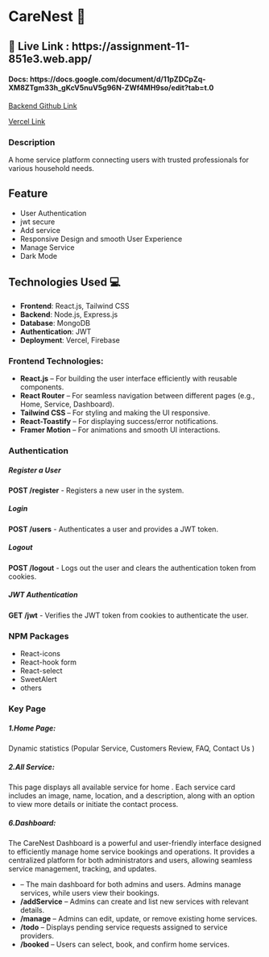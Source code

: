   <div>  <h1 className="font-bold">CareNest 🏡 </h1>
    <h2><span className="font-semibold">🚀 Live Link : https://assignment-11-851e3.web.app/ </span> </h2>

   <h4><span className="font-semibold">Docs: https://docs.google.com/document/d/11pZDCpZq-XM8ZTgm33h_gKcV5nuV5g96N-ZWf4MH9so/edit?tab=t.0 </span> </h4>
    </div>

  <a href="https://github.com/mahmudrkb/CareNest-server-11" target="_blank"
      >Backend Github Link</a
    > 
    <br>

<a href="https://carenest-server.vercel.app" target="_blank">Vercel Link</a>

   <div> 
 <h3 className="font-semibold">Description</h3>
 <p>A home service platform connecting users with trusted professionals for various household needs.</p>
 </div>

   <div>
    <h2 className="font-semibold"> Feature</h2>
    <ul>
      <li>User Authentication</li>
      <li> jwt  secure</li>
      <li> Add service</li>
      <li> Responsive Design and smooth User Experience</li>
      <li> Manage Service</li>
      <li> Dark Mode </li>
    </ul>
</div>

<div> 
<h2>Technologies Used 💻</h2>

<ul>
  <li>
    <strong>Frontend</strong>: React.js, Tailwind CSS 
  </li>
  <li>
    <strong>Backend</strong>: Node.js, Express.js 
  </li>
  <li>
    <strong>Database</strong>: MongoDB 
  </li>
  <li>
    <strong>Authentication</strong>: JWT

  <li>
    <strong>Deployment</strong>: Vercel, Firebase
  </li>
</ul>

</div>

  <div>

 <h3 class="font-semibold">Frontend Technologies:</h3>
  <ul>
    <li><strong>React.js</strong> – For building the user interface efficiently with reusable components.</li>
    <li><strong>React Router</strong> – For seamless navigation between different pages (e.g., Home, Service, Dashboard).</li>
    <li><strong>Tailwind CSS </strong> – For styling and making the UI responsive.</li>
    <li><strong>React-Toastify</strong> – For displaying success/error notifications.</li>
    <li><strong>Framer Motion</strong> – For animations and smooth UI interactions.</li>
  </ul>
  </div>
  
<div>
  <h3 class="font-semibold">Authentication</h3>

  <h5>Register a User</h5>
  <p><strong>POST /register</strong> - Registers a new user in the system.</p>

  <h5>Login</h5>
  <p><strong>POST /users</strong> - Authenticates a user and provides a JWT token.</p>

  <h5>Logout</h5>
  <p><strong>POST /logout</strong> - Logs out the user and clears the authentication token from cookies.</p>

  <h5>JWT Authentication</h5>
  <p><strong>GET /jwt</strong> - Verifies the JWT token from cookies to authenticate the user.</p>
  </div>


<div>
    <h3 className="font-semibold">NPM Packages</h3>
    <ul>
     <li> React-icons</li>
     <li>React-hook form </li>
     <li>React-select </li>
     <li>SweetAlert </li>
     <li>others </li>
    </ul>
</div>



<div>
 <h3 className="font-semibold"> Key Page </h3>
  <h5>1.Home Page:</h5>
  <p>Dynamic statistics  (Popular Service, Customers Review,  FAQ, Contact Us )</p>

  <h5>2.All Service:</h5>
  <p>This page displays all available service for home . Each service card includes an image, name,  location, and a description, along with an option to view more details or initiate the contact process. </p>
  <h5>6.Dashboard:</h5>
  <p>The CareNest Dashboard is a powerful and user-friendly interface designed to efficiently manage home service bookings and operations. It provides a centralized platform for both administrators and users, allowing seamless service management, tracking, and updates.</p>
  </div>

 

<div> 
<ul>
  <li><strong></strong> – The main dashboard for both admins and users. Admins manage services, while users view their bookings.</li>
  <li><strong>/addService</strong> – Admins can create and list new services with relevant details.</li>
  <li><strong>/manage</strong> – Admins can edit, update, or remove existing home services.</li>
  <li><strong>/todo</strong> – Displays pending service requests assigned to service providers.</li>
  <li><strong>/booked</strong> – Users can select, book, and confirm home services.</li>
</ul>

</div>